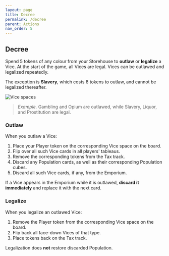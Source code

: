```yaml
---
layout: page
title: Decree
permalink: /decree
parent: Actions
nav_order: 5
---
```

## Decree

Spend 5 tokens of any colour from your Storehouse to **outlaw** or **legalize** a Vice. At the start of the game, all Vices are legal. Vices can be outlawed and legalized repeatedly.

The exception is **Slavery**, which costs 8 tokens to outlaw, and cannot be legalized thereafter.

![Vice spaces](https://www.dropbox.com/s/xu2tnawgg3s944n/vice_space.png?dl=1)

> *Example.* Gambling and Opium are outlawed, while Slavery, Liquor, and Prostitution are legal.

### Outlaw
When you outlaw a Vice:
1. Place your Player token on the corresponding Vice space on the board.
2. Flip over all such Vice cards in all players' tableaus.
3. Remove the corresponding tokens from the Tax track.
4. Discard any Population cards, as well as their corresponding Population cubes.
5. Discard all such Vice cards, if any, from the Emporium.

If a Vice appears in the Emporium while it is outlawed, **discard it immediately** and replace it with the next card.

### Legalize
When you legalize an outlawed Vice:
1. Remove the Player token from the corresponding Vice space on the board.
2. Flip back all face-down Vices of that type.
3. Place tokens back on the Tax track.

Legalization does **not** restore discarded Population.